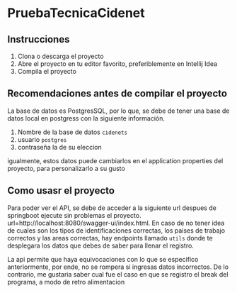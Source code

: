 # PruebaTecnicaCidenet

## Instrucciones

1. Clona o descarga el proyecto
2. Abre el proyecto en tu editor favorito, preferiblemente en Intellij Idea
3. Compila el proyecto

## Recomendaciones antes de compilar el proyecto

La base de datos es PostgresSQL, por lo que, se debe de tener una base de datos local en postgress con la siguiente información.

1. Nombre de la base de datos `cidenets`
2. usuario `postgres`
3. contraseña la de su eleccion

igualmente, estos datos puede cambiarlos en el application properties del proyecto, para personalizarlo a su gusto


## Como usasr el proyecto

Para poder ver el API, se debe de acceder a la siguiente url despues de springboot ejecute sin problemas el proyecto.
url=http://localhost:8080/swagger-ui/index.html.
En caso de no tener idea de cuales son los tipos de identificaciones correctas, los paises de trabajo correctos y las areas correctas, hay endpoints llamado `utils`
donde te desplegara los datos que debes de saber para llenar el registro.

La api permite que haya equivocaciones con lo que se especifico anteriormente, por ende, no se rompera si ingresas datos incorrectos. De lo contrario, me gustaria saber cual 
fue el caso en que se registro el break del programa, a modo de retro alimentacion
